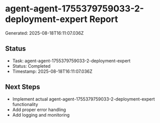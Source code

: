 # agent-agent-1755379759033-2-deployment-expert Report

Generated: 2025-08-18T16:11:07.036Z

## Status
- Task: agent-agent-1755379759033-2-deployment-expert
- Status: Completed
- Timestamp: 2025-08-18T16:11:07.036Z

## Next Steps
- Implement actual agent-agent-1755379759033-2-deployment-expert functionality
- Add proper error handling
- Add logging and monitoring
